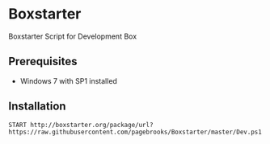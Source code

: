 # Boxstarter
Boxstarter Script for Development Box

## Prerequisites
* Windows 7 with SP1 installed

## Installation
```
START http://boxstarter.org/package/url?https://raw.githubusercontent.com/pagebrooks/Boxstarter/master/Dev.ps1
```
